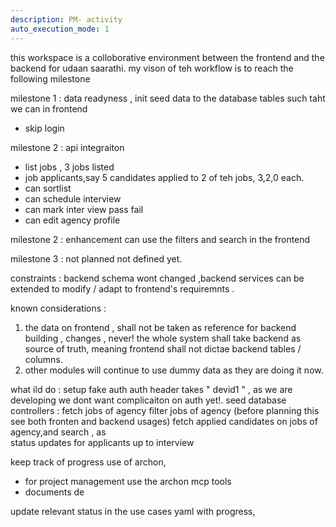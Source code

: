 ```yaml
---
description: PM- activity
auto_execution_mode: 1
---
```


this workspace is a colloborative environment between the frontend and the backend for udaan saarathi. 
my vison of teh workflow is to  reach the following  milestone 

milestone 1 : data readyness , init 
seed data to the database tables such taht we can in frontend 

- skip login 

milestone 2 : api integraiton

- list jobs , 3 jobs listed 
- job applicants,say 5 candidates applied to 2 of teh jobs, 3,2,0 each.
- can sortlist 
- can schedule interview 
- can mark inter view pass fail
- can edit agency profile

milestone 2 : enhancement 
can use the filters and search in the frontend 


milestone 3 : not planned
not defined yet. 


constraints : 
backend schema wont changed ,backend services can be extended to modify / adapt to frontend's requiremnts . 

known considerations : 
1. the data on frontend , shall not be taken as reference for backend building , changes , never! the whole system shall take backend as source of truth,  meaning frontend shall not dictae backend tables / columns. 
2. other modules will continue to use dummy data as they are doing it now.

what ild do : 
setup fake auth auth header takes " devid1 " , as we are developing we dont want complicaiton on auth yet!.
seed database 
controllers : 
fetch jobs of agency 
filter jobs of agency (before planning this see both fronten and backend usages)
fetch  applied candidates on jobs of agency,and search , as  
status updates for applicants up to interview 

keep track of progress 
use of archon, 
- for project management use the archon mcp tools 
- documents de

update relevant status in the use cases yaml with progress,